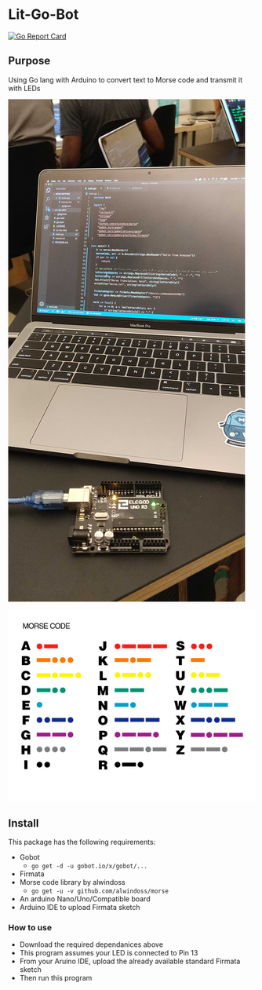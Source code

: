 # Lit-Go-Bot
[![Go Report Card](https://goreportcard.com/badge/github.com/Abhishek5101/Lit-Go-Bot)](https://goreportcard.com/report/github.com/Abhishek5101/Lit-Go-Bot)

## Purpose
Using Go lang with Arduino to convert text to Morse code and transmit it with LEDs

![Project Picture](https://raw.githubusercontent.com/Abhishek5101/Lit-Go-Bot/master/project_picture.jpg)

![Int'l Morse Code](https://raw.githubusercontent.com/Abhishek5101/Lit-Go-Bot/master/colored_morse_code.jpg)

## Install
This package has the following requirements:
*  Gobot
    - `go get -d -u gobot.io/x/gobot/...`
*  Firmata
*  Morse code library by alwindoss
    - `go get -u -v github.com/alwindoss/morse`
* An arduino Nano/Uno/Compatible board
* Arduino IDE to upload Firmata sketch

### How to use

* Download the required dependanices above
* This program  assumes your LED is connected to Pin 13
* From your Aruino IDE, upload the already available standard Firmata sketch
* Then run this program